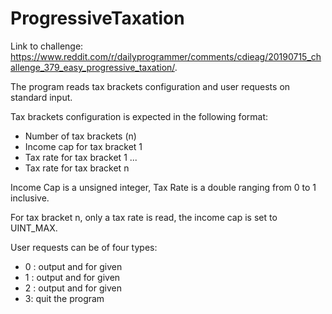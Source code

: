 # ProgressiveTaxation

Link to challenge: https://www.reddit.com/r/dailyprogrammer/comments/cdieag/20190715_challenge_379_easy_progressive_taxation/.

The program reads tax brackets configuration and user requests on standard input.

Tax brackets configuration is expected in the following format:

- Number of tax brackets (n)
- Income cap for tax bracket 1
- Tax rate for tax bracket 1
...
- Tax rate for tax bracket n

Income Cap is a unsigned integer, Tax Rate is a double ranging from 0 to 1 inclusive.

For tax bracket n, only a tax rate is read, the income cap is set to UINT_MAX.

User requests can be of four types:

- 0 <income>: output <overall tax> and <overall tax rate> for given <income>
- 1 <overall tax>: output <income> and <overall tax rate> for given <overall tax>
- 2 <overall tax rate>: output <income> and <overall tax> for given <overall tax rate>
- 3: quit the program
